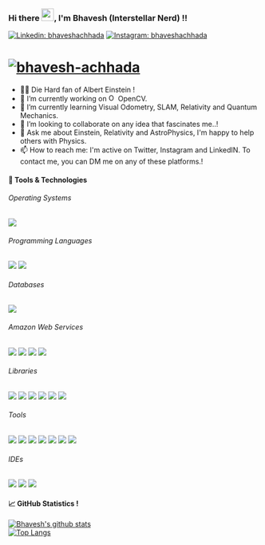 ### Hi there <img src="https://media.giphy.com/media/hvRJCLFzcasrR4ia7z/giphy.gif" width="25px">, I'm Bhavesh (Interstellar Nerd) !!
[![Linkedin: bhaveshachhada](https://img.shields.io/badge/-bhaveshachhada-blue?style=flat-square&logo=Linkedin&logoColor=white&link=https://www.linkedin.com/in/bhavesh-achhada/)](https://www.linkedin.com/in/bhavesh-achhada/)
[![Instagram: bhaveshachhada](https://img.shields.io/badge/-bhaveshachhada-8a3ab9?style=flat-square&logo=Instagram&logoColor=white&link=https://www.instagram.com/bhaveshachhada/)](https://instagram.com/bhaveshachhada)

# [![bhavesh-achhada](https://media.giphy.com/media/ZFjChEv0Fcm7HwvHEP/giphy.gif)](https://github.com/bhaveshachhada)

<!--
**bhaveshachhada/bhaveshachhada** is a ✨ _special_ ✨ repository because its `README.md` (this file) appears on your GitHub profile.

Here are some ideas to get you started:
-->

- 🧑‍🔬 Die Hard fan of Albert Einstein !
- 🔭 I’m currently working on <img src="https://www.vectorlogo.zone/logos/opencv/opencv-icon.svg" alt="OpenCV" title="OpenCV" width="15" height="15" /> OpenCV.
- 🌱 I’m currently learning Visual Odometry, SLAM, Relativity and Quantum Mechanics.
- 👯 I’m looking to collaborate on any idea that fascinates me..!
- 💬 Ask me about Einstein, Relativity and AstroPhysics, I'm happy to help others with Physics.
- 📫 How to reach me: I'm active on Twitter, Instagram and LinkedIN. To contact me, you can DM me on any of these platforms.!

#### :wrench: Tools & Technologies
###### Operating Systems
![](https://img.shields.io/badge/-Ubuntu-informational?style=flat&logo=Ubuntu&logoColor=orange&color=blue)
###### Programming Languages
![](https://img.shields.io/badge/-Python-white?style=flat&logo=Python)
![](https://img.shields.io/badge/-C++-white?style=flat&logo=cplusplus&logoColor=white&color=blue)
###### Databases
![](https://img.shields.io/badge/-MySQL-white?style=flat&logo=mysql)
###### Amazon Web Services
![](https://img.shields.io/badge/-S3-white?logo=amazons3)
![](https://img.shields.io/badge/-Lambda-white?logo=awslambda)
![](https://img.shields.io/badge/-EC2-white?logo=amazonec2)
![](https://img.shields.io/badge/-APIGateway-white?logo=amazonapigateway)
###### Libraries
![](https://img.shields.io/badge/-PyTorch-white?style=flat&logo=pytorch)
![](https://img.shields.io/badge/-TensorFlow-white?style=flat&logo=tensorflow)
![](https://img.shields.io/badge/-FastAPI-white?style=flat&logo=fastapi&logoColor=green)
![](https://img.shields.io/badge/-OpenCV-white?style=flat&logo=opencv)
![](https://img.shields.io/badge/-NumPy-white?style=flat&logo=numpy&logoColor=blue)
![](https://img.shields.io/badge/-SciPy-white?style=flat&logo=scipy)
###### Tools
![](https://img.shields.io/badge/Tool-Docker-informational?style=flat&logo=Docker&logoColor=blue&color=white)
![](https://img.shields.io/badge/Tool-ROS-informational?style=flat&logo=ros)
![](https://img.shields.io/badge/Tool-jupyter-informational?style=flat&logo=jupyter)
![](https://img.shields.io/badge/Tool-anaconda-informational?style=flat&logo=anaconda)
![](https://img.shields.io/badge/Tool-git-informational?style=flat&logo=git)
![](https://img.shields.io/badge/Tool-jenkins-informational?style=flat&logo=jenkins)
![](https://img.shields.io/badge/Tool-Kubernetes-informational?style=flat&logo=kubernetes)
###### IDEs
![](https://img.shields.io/badge/IDE-pycharm-informational?style=flat&logo=pycharm)
![](https://img.shields.io/badge/IDE-vscode-informational?style=flat&logo=visualstudio)
![](https://img.shields.io/badge/IDE-nano-informational?style=flat&logo=nano&logoColor=red)

#### :chart_with_upwards_trend: GitHub Statistics !
[![Bhavesh's github stats](https://github-readme-stats.vercel.app/api?username=bhaveshachhada&theme=dracula)](https://github.com/bhaveshachhada/)
<br>
[![Top Langs](https://github-readme-stats.vercel.app/api/top-langs/?username=bhaveshachhada&theme=dracula&layout=compact)](https://github.com/bhaveshachhada/)
